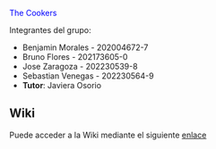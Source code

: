 <span style="color:blue">The Cookers</span>

Integrantes del grupo:
* Benjamin Morales - 202004672-7
* Bruno Flores - 202173605-0
* Jose Zaragoza - 202230539-8
* Sebastian Venegas - 202230564-9
* **Tutor**: Javiera Osorio
## Wiki
Puede acceder a la Wiki mediante el siguiente [enlace](https://github.com/mvpdade/GRP-THE-COOKERS-2024-PROYINF/wiki)

